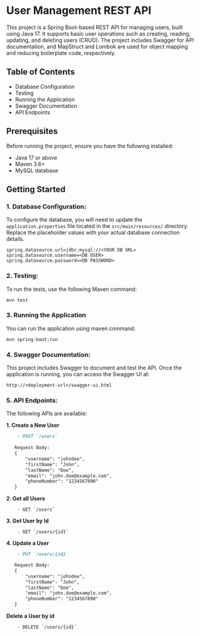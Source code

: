 # User Management REST API

This project is a Spring Boot-based REST API for managing users, built using Java 17. It supports basic user operations such as creating, reading, updating, and deleting users (CRUD). The project includes Swagger for API documentation, and MapStruct and Lombok are used for object mapping and reducing boilerplate code, respectively.

## Table of Contents
- Database Configuration
- Testing
- Running the Application
- Swagger Documentation
- API Endpoints

## Prerequisites

Before running the project, ensure you have the following installed:

- Java 17 or above
- Maven 3.6+
- MySQL database

## Getting Started

### 1. **Database Configuration**:

To configure the database, you will need to update the `application.properties` file located in the `src/main/resources/` directory. Replace the placeholder values with your actual database connection details.

```
spring.datasource.url=jdbc:mysql://<YOUR DB URL>
spring.datasource.username=<DB USER>
spring.datasource.password=<DB PASSWORD>
```

### 2. **Testing**:
To run the tests, use the following Maven command:
```
mvn test
```

### 3. Running the Application

You can run the application using maven command:

```
mvn spring-boot:run
```

### 4. **Swagger Documentation**:

This project includes Swagger to document and test the API. Once the application is running, you can access the Swagger UI at:

```
http://<deployment-url>/swagger-ui.html
```
### 5. **API Endpoints**:

The following APIs are available:

**1. Create a New User**

```markdown
    - POST `/users`
   
   Request Body:
   {
       "username": "johndoe",
       "firstName": "John",
       "lastName": "Doe",
       "email": "john.doe@example.com",
       "phoneNumber": "1234567890"
   }
```

**2. Get all Users**
```
    - GET `/users`
```

**3. Get User by Id**
```
    - GET `/users/{id}`
```

**4. Update a User**
```markdown
    - PUT `/users/{id}`

   Request Body:
   {
       "username": "johndoe",
       "firstName": "John",
       "lastName": "Doe",
       "email": "john.doe@example.com",
       "phoneNumber": "1234567890"
   }
```

**Delete a User by id**
```
    - DELETE `/users/{id}`
```